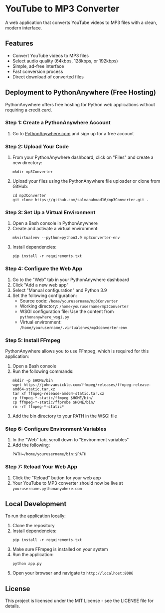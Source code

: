 # YouTube to MP3 Converter

A web application that converts YouTube videos to MP3 files with a clean, modern interface.

## Features

- Convert YouTube videos to MP3 files
- Select audio quality (64kbps, 128kbps, or 192kbps)
- Simple, ad-free interface
- Fast conversion process
- Direct download of converted files

## Deployment to PythonAnywhere (Free Hosting)

PythonAnywhere offers free hosting for Python web applications without requiring a credit card.

### Step 1: Create a PythonAnywhere Account

1. Go to [PythonAnywhere.com](https://www.pythonanywhere.com/) and sign up for a free account

### Step 2: Upload Your Code

1. From your PythonAnywhere dashboard, click on "Files" and create a new directory:
   ```
   mkdir mp3Converter
   ```

2. Upload your files using the PythonAnywhere file uploader or clone from GitHub:
   ```
   cd mp3Converter
   git clone https://github.com/salmanahmad16/mp3Converter.git .
   ```

### Step 3: Set Up a Virtual Environment

1. Open a Bash console in PythonAnywhere
2. Create and activate a virtual environment:
   ```
   mkvirtualenv --python=python3.9 mp3converter-env
   ```
3. Install dependencies:
   ```
   pip install -r requirements.txt
   ```

### Step 4: Configure the Web App

1. Go to the "Web" tab in your PythonAnywhere dashboard
2. Click "Add a new web app"
3. Select "Manual configuration" and Python 3.9
4. Set the following configuration:
   - Source code: `/home/yourusername/mp3Converter`
   - Working directory: `/home/yourusername/mp3Converter`
   - WSGI configuration file: Use the content from `pythonanywhere_wsgi.py`
   - Virtual environment: `/home/yourusername/.virtualenvs/mp3converter-env`

### Step 5: Install FFmpeg

PythonAnywhere allows you to use FFmpeg, which is required for this application:

1. Open a Bash console
2. Run the following commands:
   ```
   mkdir -p $HOME/bin
   wget https://johnvansickle.com/ffmpeg/releases/ffmpeg-release-amd64-static.tar.xz
   tar xf ffmpeg-release-amd64-static.tar.xz
   cp ffmpeg-*-static/ffmpeg $HOME/bin/
   cp ffmpeg-*-static/ffprobe $HOME/bin/
   rm -rf ffmpeg-*-static*
   ```
3. Add the bin directory to your PATH in the WSGI file

### Step 6: Configure Environment Variables

1. In the "Web" tab, scroll down to "Environment variables"
2. Add the following:
   ```
   PATH=/home/yourusername/bin:$PATH
   ```

### Step 7: Reload Your Web App

1. Click the "Reload" button for your web app
2. Your YouTube to MP3 converter should now be live at `yourusername.pythonanywhere.com`

## Local Development

To run the application locally:

1. Clone the repository
2. Install dependencies:
   ```
   pip install -r requirements.txt
   ```
3. Make sure FFmpeg is installed on your system
4. Run the application:
   ```
   python app.py
   ```
5. Open your browser and navigate to `http://localhost:8086`

## License

This project is licensed under the MIT License - see the LICENSE file for details.
